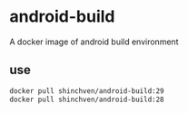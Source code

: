 # android-build

A docker image of android build environment

## use

```bash
docker pull shinchven/android-build:29
docker pull shinchven/android-build:28
```

